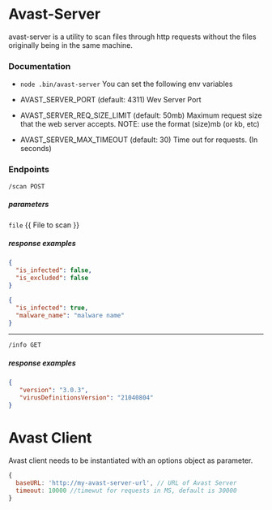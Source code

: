 # Avast-Server
avast-server is a utility to scan files through http requests without the files originally being in the same machine.

### Documentation
- ```node .bin/avast-server``` 
You can set the following env variables

- AVAST_SERVER_PORT (default: 4311)
  Wev Server Port
- AVAST_SERVER_REQ_SIZE_LIMIT (default: 50mb) 
  Maximum request size that the web server accepts. 
  NOTE: use the format (size)mb (or kb, etc)
- AVAST_SERVER_MAX_TIMEOUT (default: 30)
  Time out for requests. (In seconds)
  
### Endpoints

```/scan POST```
##### parameters
```file``` {{ File to scan }}

##### response examples
```json
{
  "is_infected": false,
  "is_excluded": false
}
```

```json
{
  "is_infected": true,
  "malware_name": "malware name"
}
```

---------
 ```/info GET```
 
 ##### response examples
 ````json
{
    "version": "3.0.3",
    "virusDefinitionsVersion": "21040804"
}
````
 
# Avast Client

Avast client needs to be instantiated with an options object as parameter.
```js
{
  baseURL: 'http://my-avast-server-url', // URL of Avast Server
  timeout: 10000 //timewut for requests in MS, default is 30000
}
```

